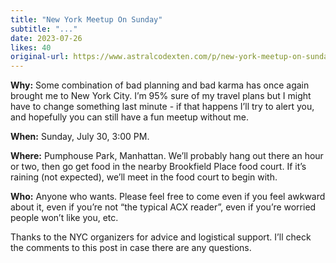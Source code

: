 ```yaml
---
title: "New York Meetup On Sunday"
subtitle: "..."
date: 2023-07-26
likes: 40
original-url: https://www.astralcodexten.com/p/new-york-meetup-on-sunday
---
```

**Why:** Some combination of bad planning and bad karma has once again brought me to New York City. I’m 95% sure of my travel plans but I might have to change something last minute - if that happens I’ll try to alert you, and hopefully you can still have a fun meetup without me.

 **When:** Sunday, July 30, 3:00 PM.

 **Where:** Pumphouse Park, Manhattan. We’ll probably hang out there an hour or two, then go get food in the nearby Brookfield Place food court. If it’s raining (not expected), we’ll meet in the food court to begin with.

 **Who:** Anyone who wants. Please feel free to come even if you feel awkward about it, even if you’re not “the typical ACX reader”, even if you’re worried people won’t like you, etc.

Thanks to the NYC organizers for advice and logistical support. I’ll check the comments to this post in case there are any questions.

